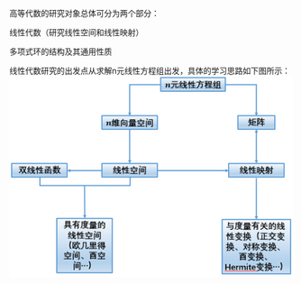 高等代数的研究对象总体可分为两个部分：

线性代数（研究线性空间和线性映射）

多项式环的结构及其通用性质

线性代数研究的出发点从求解n元线性方程组出发，具体的学习思路如下图所示：
![线性代数知识图](https://github.com/CrystalMathYao/Basic-Knowledge-Learning/blob/master/Mathematical%20Theory/高等代数/线性代数知识图.png)
